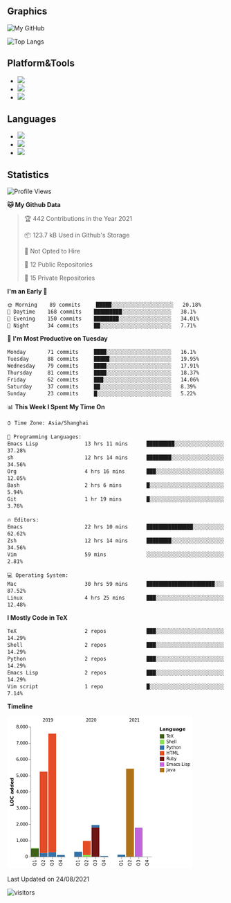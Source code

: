 ## Graphics

![My GitHub](https://github-readme-stats.vercel.app/api?username=SteamedFish&count_private=true&show_icons=true&theme=buefy&include_all_commits=false)

![Top Langs](https://github-readme-stats.vercel.app/api/top-langs/?username=SteamedFish&theme=buefy&hide=ruby&count_private=true&show_icons=true&layout=compact)

## Platform&Tools

* [![](https://img.shields.io/badge/ArchLinux--purple?style=flat-square&logo=ArchLinux)](https://www.archlinux.org/)
* [![](https://img.shields.io/badge/Gentoo-testing-purple?style=flat-square&logo=Gentoo)](https://www.gentoo.org/)
* [![](https://img.shields.io/badge/Doom%20Emacs-28-blue?style=flat-square&logo=Gnu%20emacs&logoColor=white)](https://www.gnu.org/software/emacs/)

## Languages

* [![](https://img.shields.io/badge/-Python-3776AB?style=flat-square&logo=python&logoColor=white)](https://www.python.org/)
* [![](https://img.shields.io/badge/-Bash-00ADD8?style=flat-square&logo=Gnu-bash&logoColor=white)](https://www.gnu.org/software/bash/)
* [![](https://img.shields.io/badge/-Go-00ADD8?style=flat-square&logo=go&logoColor=white)](https://golang.org/)

## Statistics

<!--START_SECTION:waka-->
![Profile Views](http://img.shields.io/badge/Profile%20Views-6-blue)

**🐱 My Github Data** 

> 🏆 442 Contributions in the Year 2021
 > 
> 📦 123.7 kB Used in Github's Storage 
 > 
> 🚫 Not Opted to Hire
 > 
> 📜 12 Public Repositories 
 > 
> 🔑 15 Private Repositories  
 > 
**I'm an Early 🐤** 

```text
🌞 Morning    89 commits     █████░░░░░░░░░░░░░░░░░░░░   20.18% 
🌆 Daytime    168 commits    █████████░░░░░░░░░░░░░░░░   38.1% 
🌃 Evening    150 commits    ████████░░░░░░░░░░░░░░░░░   34.01% 
🌙 Night      34 commits     ██░░░░░░░░░░░░░░░░░░░░░░░   7.71%

```
📅 **I'm Most Productive on Tuesday** 

```text
Monday       71 commits     ████░░░░░░░░░░░░░░░░░░░░░   16.1% 
Tuesday      88 commits     █████░░░░░░░░░░░░░░░░░░░░   19.95% 
Wednesday    79 commits     ████░░░░░░░░░░░░░░░░░░░░░   17.91% 
Thursday     81 commits     ████░░░░░░░░░░░░░░░░░░░░░   18.37% 
Friday       62 commits     ███░░░░░░░░░░░░░░░░░░░░░░   14.06% 
Saturday     37 commits     ██░░░░░░░░░░░░░░░░░░░░░░░   8.39% 
Sunday       23 commits     █░░░░░░░░░░░░░░░░░░░░░░░░   5.22%

```


📊 **This Week I Spent My Time On** 

```text
⌚︎ Time Zone: Asia/Shanghai

💬 Programming Languages: 
Emacs Lisp               13 hrs 11 mins      █████████░░░░░░░░░░░░░░░░   37.28% 
sh                       12 hrs 14 mins      ████████░░░░░░░░░░░░░░░░░   34.56% 
Org                      4 hrs 16 mins       ███░░░░░░░░░░░░░░░░░░░░░░   12.05% 
Bash                     2 hrs 6 mins        █░░░░░░░░░░░░░░░░░░░░░░░░   5.94% 
Git                      1 hr 19 mins        █░░░░░░░░░░░░░░░░░░░░░░░░   3.76%

🔥 Editors: 
Emacs                    22 hrs 10 mins      ███████████████░░░░░░░░░░   62.62% 
Zsh                      12 hrs 14 mins      ████████░░░░░░░░░░░░░░░░░   34.56% 
Vim                      59 mins             ░░░░░░░░░░░░░░░░░░░░░░░░░   2.81%

💻 Operating System: 
Mac                      30 hrs 59 mins      ██████████████████████░░░   87.52% 
Linux                    4 hrs 25 mins       ███░░░░░░░░░░░░░░░░░░░░░░   12.48%

```

**I Mostly Code in TeX** 

```text
TeX                      2 repos             ███░░░░░░░░░░░░░░░░░░░░░░   14.29% 
Shell                    2 repos             ███░░░░░░░░░░░░░░░░░░░░░░   14.29% 
Python                   2 repos             ███░░░░░░░░░░░░░░░░░░░░░░   14.29% 
Emacs Lisp               2 repos             ███░░░░░░░░░░░░░░░░░░░░░░   14.29% 
Vim script               1 repo              █░░░░░░░░░░░░░░░░░░░░░░░░   7.14%

```


**Timeline**

![Chart not found](https://raw.githubusercontent.com/SteamedFish/SteamedFish/master/charts/bar_graph.png) 


 Last Updated on 24/08/2021
<!--END_SECTION:waka-->

![visitors](https://visitor-badge.laobi.icu/badge?page_id=SteamedFish.SteamedFish)

